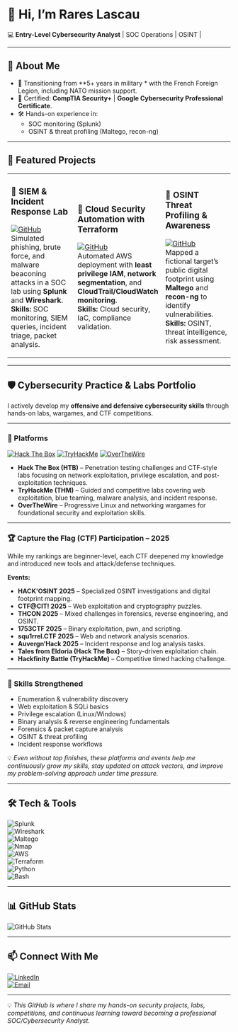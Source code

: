 # 👋 Hi, I’m Rares Lascau  

💻 **Entry-Level Cybersecurity Analyst** | SOC Operations | OSINT |

---

## 🚀 About Me
- 🎯 Transitioning from **5+ years in military * with the French Foreign Legion, including NATO mission support.  
- 📜 Certified: **CompTIA Security+** | **Google Cybersecurity Professional Certificate**.  
- 🛠️ Hands-on experience in:
  - SOC monitoring (Splunk)
  - OSINT & threat profiling (Maltego, recon-ng)  

---

## 📂 Featured Projects

<table>
<tr>
<td width="33%">
  
### 🔹 SIEM & Incident Response Lab  
[![GitHub](https://img.shields.io/badge/Code-View%20Repository-blue?logo=github)](#)  
Simulated phishing, brute force, and malware beaconing attacks in a SOC lab using **Splunk** and **Wireshark**.  
**Skills:** SOC monitoring, SIEM queries, incident triage, packet analysis.  
</td>
<td width="33%">

### 🔹 Cloud Security Automation with Terraform  
[![GitHub](https://img.shields.io/badge/Code-View%20Repository-blue?logo=github)](#)  
Automated AWS deployment with **least privilege IAM**, **network segmentation**, and **CloudTrail/CloudWatch monitoring**.  
**Skills:** Cloud security, IaC, compliance validation.  
</td>
<td width="33%">

### 🔹 OSINT Threat Profiling & Awareness  
[![GitHub](https://img.shields.io/badge/Code-View%20Repository-blue?logo=github)](#)  
Mapped a fictional target’s public digital footprint using **Maltego** and **recon-ng** to identify vulnerabilities.  
**Skills:** OSINT, threat intelligence, risk assessment.  
</td>
</tr>
</table>

---

## 🛡 Cybersecurity Practice & Labs Portfolio

I actively develop my **offensive and defensive cybersecurity skills** through hands-on labs, wargames, and CTF competitions.

---

### 🎯 Platforms
[![Hack The Box](https://img.shields.io/badge/Hack%20The%20Box-111927?logo=hackthebox&logoColor=9FEF00)](https://app.hackthebox.com/profile)
[![TryHackMe](https://img.shields.io/badge/TryHackMe-212C42?logo=tryhackme&logoColor=white)](https://tryhackme.com/p/RrsHum)
[![OverTheWire](https://img.shields.io/badge/OverTheWire-000000?logo=linux&logoColor=white)](https://overthewire.org/wargames/)

- **Hack The Box (HTB)** – Penetration testing challenges and CTF-style labs focusing on network exploitation, privilege escalation, and post-exploitation techniques.  
- **TryHackMe (THM)** – Guided and competitive labs covering web exploitation, blue teaming, malware analysis, and incident response.  
- **OverTheWire** – Progressive Linux and networking wargames for foundational security and exploitation skills.  

---

### 🏆 Capture the Flag (CTF) Participation – 2025
While my rankings are beginner-level, each CTF deepened my knowledge and introduced new tools and attack/defense techniques.

**Events:**
- **HACK'OSINT 2025** – Specialized OSINT investigations and digital footprint mapping.  
- **CTF@CIT! 2025** – Web exploitation and cryptography puzzles.  
- **THCON 2025** – Mixed challenges in forensics, reverse engineering, and OSINT.  
- **1753CTF 2025** – Binary exploitation, pwn, and scripting.  
- **squ1rrel.CTF 2025** – Web and network analysis scenarios.  
- **Auvergn’Hack 2025** – Incident response and log analysis tasks.  
- **Tales from Eldoria (Hack The Box)** – Story-driven exploitation chain.  
- **Hackfinity Battle (TryHackMe)** – Competitive timed hacking challenge.

---

### 🧠 Skills Strengthened
- Enumeration & vulnerability discovery  
- Web exploitation & SQLi basics  
- Privilege escalation (Linux/Windows)  
- Binary analysis & reverse engineering fundamentals  
- Forensics & packet capture analysis  
- OSINT & threat profiling  
- Incident response workflows

💡 *Even without top finishes, these platforms and events help me continuously grow my skills, stay updated on attack vectors, and improve my problem-solving approach under time pressure.*

---

## 🛠 Tech & Tools

![Splunk](https://img.shields.io/badge/-Splunk-000?&logo=Splunk)  
![Wireshark](https://img.shields.io/badge/-Wireshark-1679A7?&logo=Wireshark&logoColor=white)  
![Maltego](https://img.shields.io/badge/-Maltego-2E2E2E)  
![Nmap](https://img.shields.io/badge/-Nmap-00457C?&logo=nmap)  
![AWS](https://img.shields.io/badge/-AWS-232F3E?&logo=amazon-aws)  
![Terraform](https://img.shields.io/badge/-Terraform-7B42BC?&logo=Terraform)  
![Python](https://img.shields.io/badge/-Python-3776AB?&logo=python&logoColor=white)  
![Bash](https://img.shields.io/badge/-Bash-4EAA25?&logo=gnu-bash&logoColor=white)  

---

## 📊 GitHub Stats

![GitHub Stats](https://github-readme-stats.vercel.app/api?username=Rrs-Hum&show_icons=true&theme=radical)   

---

## 📫 Connect With Me  
[![LinkedIn](https://img.shields.io/badge/LinkedIn-Profile-blue?logo=linkedin)](https://www.linkedin.com/in/rareslascau/)  
[![Email](https://img.shields.io/badge/Email-rarespaul97%40gmail.com-red?logo=gmail&logoColor=white)](mailto:rarespaul97@gmail.com)  

---

💡 *This GitHub is where I share my hands-on security projects, labs, competitions, and continuous learning toward becoming a professional SOC/Cybersecurity Analyst.*
